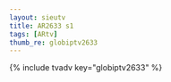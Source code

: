 ```yaml
--- 
layout: sieutv
title: AR2633 s1
tags: [ARtv]
thumb_re: globiptv2633
---
```

{% include tvadv key="globiptv2633" %} 
